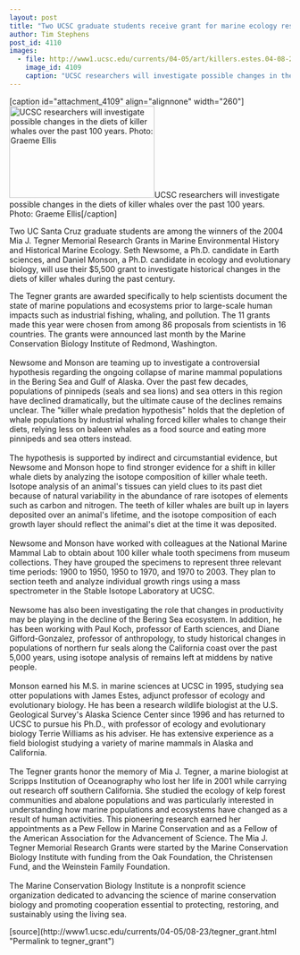 ```yaml
---
layout: post
title: "Two UCSC graduate students receive grant for marine ecology research"
author: Tim Stephens
post_id: 4110
images:
  - file: http://www1.ucsc.edu/currents/04-05/art/killers.estes.04-08-23.jpg
    image_id: 4109
    caption: "UCSC researchers will investigate possible changes in the diets of killer whales over the past 100 years. Photo: Graeme Ellis"
---
```


[caption id="attachment_4109" align="alignnone" width="260"]<a href="http://localhost/mysite/wp-content/uploads/2004/08/killers.estes.04-08-23.jpg"><img class="size-full wp-image-4109" src="http://localhost/mysite/wp-content/uploads/2004/08/killers.estes.04-08-23.jpg" alt="UCSC researchers will investigate possible changes in the diets of killer whales over the past 100 years. Photo: Graeme Ellis" width="260" height="164" /></a>UCSC researchers will investigate possible changes in the diets of killer whales over the past 100 years. Photo: Graeme Ellis[/caption]
<p>
  Two UC Santa Cruz graduate students are among the winners of the 2004 Mia J. Tegner Memorial Research Grants in Marine Environmental History and Historical Marine Ecology. Seth Newsome, a Ph.D. candidate in Earth sciences, and Daniel Monson, a Ph.D. candidate in ecology and evolutionary biology, will use their $5,500 grant to investigate historical changes in the diets of killer whales during the past century.
</p>
<p>
  The Tegner grants are awarded specifically to help scientists document the state of marine populations and ecosystems prior to large-scale human impacts such as industrial fishing, whaling, and pollution. The 11 grants made this year were chosen from among 86 proposals from scientists in 16 countries. The grants were announced last month by the Marine Conservation Biology Institute of Redmond, Washington.<br>
  <br>
  Newsome and Monson are teaming up to investigate a controversial hypothesis regarding the ongoing collapse of marine mammal populations in the Bering Sea and Gulf of Alaska. Over the past few decades, populations of pinnipeds (seals and sea lions) and sea otters in this region have declined dramatically, but the ultimate cause of the declines remains unclear. The "killer whale predation hypothesis" holds that the depletion of whale populations by industrial whaling forced killer whales to change their diets, relying less on baleen whales as a food source and eating more pinnipeds and sea otters instead.<br>
  <br>
  The hypothesis is supported by indirect and circumstantial evidence, but Newsome and Monson hope to find stronger evidence for a shift in killer whale diets by analyzing the isotope composition of killer whale teeth. Isotope analysis of an animal's tissues can yield clues to its past diet because of natural variability in the abundance of rare isotopes of elements such as carbon and nitrogen. The teeth of killer whales are built up in layers deposited over an animal's lifetime, and the isotope composition of each growth layer should reflect the animal's diet at the time it was deposited.<br>
  <br>
  Newsome and Monson have worked with colleagues at the National Marine Mammal Lab to obtain about 100 killer whale tooth specimens from museum collections. They have grouped the specimens to represent three relevant time periods: 1900 to 1950, 1950 to 1970, and 1970 to 2003. They plan to section teeth and analyze individual growth rings using a mass spectrometer in the Stable Isotope Laboratory at UCSC.<br>
  <br>
  Newsome has also been investigating the role that changes in productivity may be playing in the decline of the Bering Sea ecosystem. In addition, he has been working with Paul Koch, professor of Earth sciences, and Diane Gifford-Gonzalez, professor of anthropology, to study historical changes in populations of northern fur seals along the California coast over the past 5,000 years, using isotope analysis of remains left at middens by native people.<br>
  <br>
  Monson earned his M.S. in marine sciences at UCSC in 1995, studying sea otter populations with James Estes, adjunct professor of ecology and evolutionary biology. He has been a research wildlife biologist at the U.S. Geological Survey's Alaska Science Center since 1996 and has returned to UCSC to pursue his Ph.D., with professor of ecology and evolutionary biology Terrie Williams as his adviser. He has extensive experience as a field biologist studying a variety of marine mammals in Alaska and California.<br>
  <br>
  The Tegner grants honor the memory of Mia J. Tegner, a marine biologist at Scripps Institution of Oceanography who lost her life in 2001 while carrying out research off southern California. She studied the ecology of kelp forest communities and abalone populations and was particularly interested in understanding how marine populations and ecosystems have changed as a result of human activities. This pioneering research earned her appointments as a Pew Fellow in Marine Conservation and as a Fellow of the American Association for the Advancement of Science. The Mia J. Tegner Memorial Research Grants were started by the Marine Conservation Biology Institute with funding from the Oak Foundation, the Christensen Fund, and the Weinstein Family Foundation.<br>
  <br>
  The Marine Conservation Biology Institute is a nonprofit science organization dedicated to advancing the science of marine conservation biology and promoting cooperation essential to protecting, restoring, and sustainably using the living sea.<br>
</p>
[source](http://www1.ucsc.edu/currents/04-05/08-23/tegner_grant.html "Permalink to tegner_grant")
